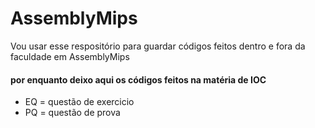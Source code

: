 # AssemblyMips

Vou usar esse respositório para guardar códigos feitos dentro e fora da faculdade em AssemblyMips  

#### por enquanto deixo aqui os códigos feitos na matéria de IOC
- EQ = questão de exercicio  
- PQ = questão de prova  
